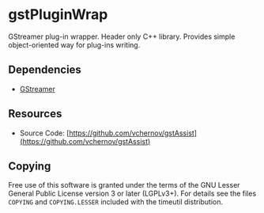 gstPluginWrap
=============

GStreamer plug-in wrapper. Header only C++ library. Provides simple object-oriented way for plug-ins writing.


Dependencies
------------

* [GStreamer](http://gstreamer.com/)


Resources
---------

* Source Code: [https://github.com/vchernov/gstAssist](https://github.com/vchernov/gstAssist)


Copying
-------

Free use of this software is granted under the terms of the GNU Lesser General Public License 
version 3 or later (LGPLv3+). For details see the files `COPYING` and `COPYING.LESSER` included 
with the timeutil distribution.